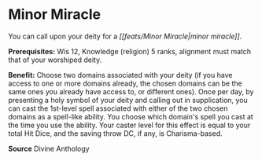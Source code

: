 ﻿---
cssclass: [feats]

---
# Minor Miracle

You can call upon your deity for a _[[feats/Minor Miracle|minor miracle]]_.

**Prerequisites:** Wis 12, Knowledge (religion) 5 ranks, alignment must match that of your worshiped deity.

**Benefit:** Choose two domains associated with your deity (if you have access to one or more domains already, the chosen domains can be the same ones you already have access to, or different ones). Once per day, by presenting a holy symbol of your deity and calling out in supplication, you can cast the 1st-level spell associated with either of the two chosen domains as a spell-like ability. You choose which domain's spell you cast at the time you use the ability. Your caster level for this effect is equal to your total Hit Dice, and the saving throw DC, if any, is Charisma-based.

**Source** Divine Anthology